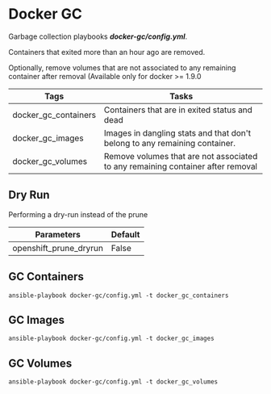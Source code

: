 # Docker GC

Garbage collection playbooks **_docker-gc/config.yml_**.

Containers that exited more than an hour ago are removed.

Optionally, remove volumes that are not associated to any remaining container after removal (Available only for docker >= 1.9.0

|Tags                       | Tasks                                                                            |
|---------------------------|----------------------------------------------------------------------------------|
|docker_gc_containers       | Containers that are in exited status and dead                                    |
|docker_gc_images           | Images in dangling stats and that don't belong to any remaining container.       |  
|docker_gc_volumes          | Remove volumes that are not associated to any remaining container after removal  |     

## Dry Run

Performing a dry-run instead of the prune

|Parameters                 | Default |
|---------------------------|---------| 
| openshift_prune_dryrun    | False   |

## GC Containers

```
ansible-playbook docker-gc/config.yml -t docker_gc_containers
```

## GC Images

```
ansible-playbook docker-gc/config.yml -t docker_gc_images
```

## GC Volumes

```
ansible-playbook docker-gc/config.yml -t docker_gc_volumes
```
